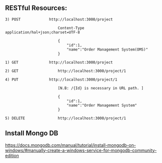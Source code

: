 RESTful Resources:
------------------

	
	3) POST				http://localhost:3000/project
	
							Content-Type	application/hal+json;charset=UTF-8
		
							{
								"id":1,
								"name":"Order Management System(OMS)"
							}
		
	1) GET 				http://localhost:3000/project
	
	2) GET					http://localhost:3000/project/1
	
	4) PUT 				http://localhost:3000/project/1
	
							[N.B: /{Id} is necessary in URL path. ]
	
							{
								"id":1,
								"name":"Order Management System"
							}
							
	5) DELETE				http://localhost:3000/project/1
	
	

Install Mongo DB
------------------

https://docs.mongodb.com/manual/tutorial/install-mongodb-on-windows/#manually-create-a-windows-service-for-mongodb-community-edition
	